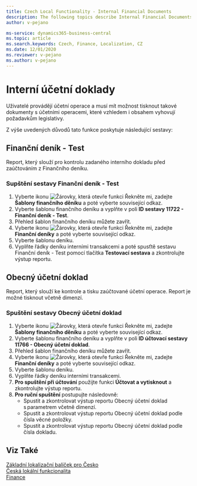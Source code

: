 ```yaml
---
title: Czech Local Functionality - Internal Financial Documents
description: The following topics describe Internal Financial Documents - the local functionality in the Czech version of Business Central. Users perform General Ledger operations and must have the possibility to print documents for these operations with the layout in compliance with the legal requirements.
author: v-pejano

ms-service: dynamics365-business-central
ms.topic: article
ms.search.keywords: Czech, Finance, Localization, CZ
ms.date: 12/01/2020
ms.reviewer: v-pejano
ms.author: v-pejano
---
```



# Interní účetní doklady

Uživatelé provádějí účetní operace a musí mít možnost tisknout takové dokumenty s účetními operacemi, které vzhledem i obsahem vyhovují požadavkům legislativy.

Z výše uvedených důvodů tato funkce poskytuje následující sestavy:

## Finanční deník - Test
Report, který slouží pro kontrolu zadaného interního dokladu před zaúčtováním z Finančního deníku.  
### Supštění sestavy Finanční deník - Test
1. Vyberte ikonu ![Žárovky, která otevře funkci Řekněte mi](../../media/ui-search/search_small.png "Řekněte mi, co chcete dělat"), zadejte **Šablony finančního děníku** a poté vyberte související odkaz.
2. Vyberte šablonu finančního deníku a vyplňte v poli **ID sestavy 11722 - Finanční deník - Test**.
3. Přehled šablon finančního deníku můžete zavřít.
4. Vyberte ikonu ![Žárovky, která otevře funkci Řekněte mi](../../media/ui-search/search_small.png "Řekněte mi, co chcete dělat"), zadejte **Finanční deníky** a poté vyberte související odkaz.
5. Vyberte šablonu deníku.
6. Vyplňte řádky deníku interními transakcemi a poté spusťtě sestavu Finanční deník - Test pomocí tlačítka **Testovací sestava** a zkontrolujte výstup reportu.

## Obecný účetní doklad
Report, který slouží ke kontrole a tisku zaúčtované účetní operace. Report je možné tisknout včetně dimenzí. 

### Spuštění sestavy Obecný účetní doklad
1. Vyberte ikonu ![Žárovky, která otevře funkci Řekněte mi](../../media/ui-search/search_small.png "Řekněte mi, co chcete dělat"), zadejte **Šablony finančního děníku** a poté vyberte související odkaz.
2. Vyberte šablonu finančního deníku a vyplňte v poli **ID účtovací sestavy 11766 - Obecný účetní doklad**.
3. Přehled šablon finančního deníku můžete zavřít.
4. Vyberte ikonu ![Žárovky, která otevře funkci Řekněte mi](../../media/ui-search/search_small.png "Řekněte mi, co chcete dělat"), zadejte **Finanční deníky** a poté vyberte související odkaz.
5. Vyberte šablonu deníku.
6. Vyplňte řádky deníku interními transakcemi.
7. **Pro spuštění při účtování** použijte funkci **Účtovat a vytisknout** a zkontrolujte výstup reportu.
8. **Pro ruční spuštění** postupujte následovně:
    - Spustit a zkontrolovat výstup reportu Obecný účetní doklad s parametrem včetně dimenzí.
    - Spustit a zkontrolovat výstup reportu Obecný účetní doklad podle čísla věcné položky.
    - Spustit a zkontrolovat výstup reportu Obecný účetní doklad podle čísla dokladu.

## Viz Také

[Základní lokalizační balíček pro Česko](ui-extensions-core-localization-pack-cz.md)  
[Česká lokální funkcionalita](czech-local-functionality.md)  
[Finance](../../finance.md)  
